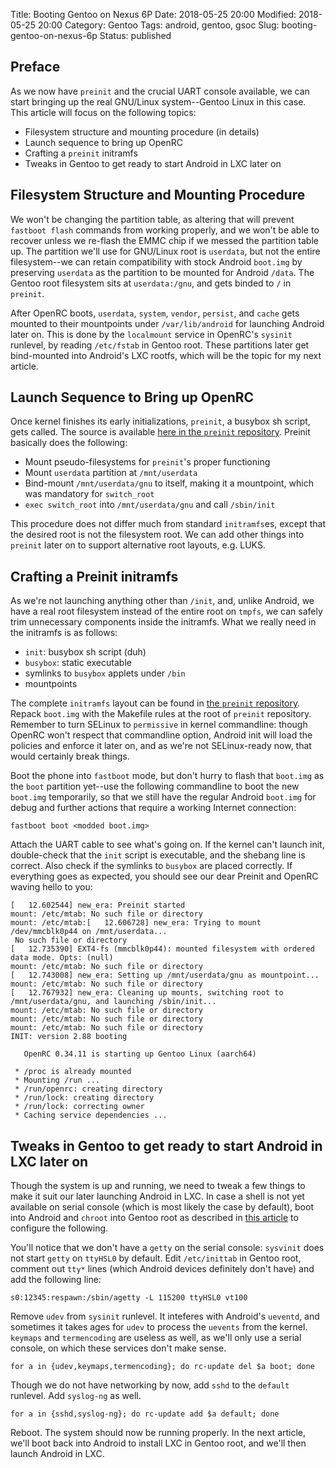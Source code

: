 Title: Booting Gentoo on Nexus 6P
Date: 2018-05-25 20:00
Modified: 2018-05-25 20:00
Category: Gentoo
Tags: android, gentoo, gsoc
Slug: booting-gentoo-on-nexus-6p
Status: published

## Preface

As we now have `preinit` and the crucial UART console available, we can start bringing up the real GNU/Linux system--Gentoo Linux in this case.  This article will focus on the following topics:

  * Filesystem structure and mounting procedure (in details)
  * Launch sequence to bring up OpenRC
  * Crafting a `preinit` initramfs
  * Tweaks in Gentoo to get ready to start Android in LXC later on
  
## Filesystem Structure and Mounting Procedure

We won't be changing the partition table, as altering that will prevent `fastboot flash` commands from working properly, and we won't be able to recover unless we re-flash the EMMC chip if we messed the partition table up.  The partition we'll use for GNU/Linux root is `userdata`, but not the entire filesystem--we can retain compatibility with stock Android `boot.img` by preserving `userdata` as the partition to be mounted for Android `/data`.  The Gentoo root filesystem sits at `userdata:/gnu`, and gets binded to `/` in `preinit`.

After OpenRC boots, `userdata`, `system`, `vendor`, `persist`, and `cache` gets mounted to their mountpoints under `/var/lib/android` for launching Android later on.  This is done by the `localmount` service in OpenRC's `sysinit` runlevel, by reading `/etc/fstab` in Gentoo root.  These partitions later get bind-mounted into Android's LXC rootfs, which will be the topic for my next article.
  
## Launch Sequence to Bring up OpenRC

Once kernel finishes its early initializations, `preinit`, a busybox sh script, gets called.  The source is available [here in the `preinit` repository](https://github.com/KireinaHoro/preinit_angler/blob/141cccc95e0f925e2e1be3cfd02d1e12eabef577/src/init).  Preinit basically does the following:

  * Mount pseudo-filesystems for `preinit`'s proper functioning
  * Mount `userdata` partition at `/mnt/userdata`
  * Bind-mount `/mnt/userdata/gnu` to itself, making it a mountpoint, which was mandatory for `switch_root`
  * `exec switch_root` into `/mnt/userdata/gnu` and call `/sbin/init` 
  
This procedure does not differ much from standard `initramfs`es, except that the desired root is not the filesystem root.  We can add other things into `preinit` later on to support alternative root layouts, e.g. LUKS.

## Crafting a Preinit initramfs

As we're not launching anything other than `/init`, and, unlike Android, we have a real root filesystem instead of the entire root on `tmpfs`, we can safely trim unnecessary components inside the initramfs.  What we really need in the initramfs is as follows:

  * `init`: busybox sh script (duh)
  * `busybox`: static executable
  * symlinks to `busybox` applets under `/bin`
  * mountpoints
  
The complete `initramfs` layout can be found in [the `preinit` repository](https://github.com/KireinaHoro/preinit_angler/tree/141cccc95e0f925e2e1be3cfd02d1e12eabef577/initramfs/root).  Repack `boot.img` with the Makefile rules at the root of `preinit` repository.  Remember to turn SELinux to `permissive` in kernel commandline: though OpenRC won't respect that commandline option, Android init will load the policies and enforce it later on, and as we're not SELinux-ready now, that would certainly break things.

Boot the phone into `fastboot` mode, but don't hurry to flash that `boot.img` as the `boot` partition yet--use the following commandline to boot the new `boot.img` temporarily, so that we still have the regular Android `boot.img` for debug and further actions that require a working Internet connection:

	fastboot boot <modded boot.img>

Attach the UART cable to see what's going on.  If the kernel can't launch init, double-check that the `init` script is executable, and the shebang line is correct.  Also check if the symlinks to `busybox` are placed correctly.  If everything goes as expected, you should see our dear Preinit and OpenRC waving hello to you:

	[   12.602544] new_era: Preinit started
	mount: /etc/mtab: No such file or directory
	mount: /etc/mtab:[   12.606728] new_era: Trying to mount /dev/mmcblk0p44 on /mnt/userdata...
	 No such file or directory
	[   12.735390] EXT4-fs (mmcblk0p44): mounted filesystem with ordered data mode. Opts: (null)
	mount: /etc/mtab: No such file or directory
	[   12.743008] new_era: Setting up /mnt/userdata/gnu as mountpoint...
	mount: /etc/mtab: No such file or directory
	[   12.767932] new_era: Cleaning up mounts, switching root to /mnt/userdata/gnu, and launching /sbin/init...
	mount: /etc/mtab: No such file or directory
	mount: /etc/mtab: No such file or directory
	mount: /etc/mtab: No such file or directory
	INIT: version 2.88 booting

	   OpenRC 0.34.11 is starting up Gentoo Linux (aarch64)

	 * /proc is already mounted
	 * Mounting /run ...
	 * /run/openrc: creating directory
	 * /run/lock: creating directory
	 * /run/lock: correcting owner
	 * Caching service dependencies ...


## Tweaks in Gentoo to get ready to start Android in LXC later on

Though the system is up and running, we need to tweak a few things to make it suit our later launching Android in LXC.  In case a shell is not yet available on serial console (which is most likely the case by default), boot into Android and `chroot` into Gentoo root as described in [this article](https://jsteward.moe/building-gentoo-chroot-in-android.html) to configure the following.

You'll notice that we don't have a `getty` on the serial console: `sysvinit` does not start `getty` on `ttyHSL0` by default.  Edit `/etc/inittab` in Gentoo root, comment out `tty*` lines (which Android devices definitely don't have) and add the following line:

	s0:12345:respawn:/sbin/agetty -L 115200 ttyHSL0 vt100

Remove `udev` from `sysinit` runlevel.  It inteferes with Android's `ueventd`, and sometimes it takes ages for `udev` to process the `uevents` from the kernel.  `keymaps` and `termencoding` are useless as well, as we'll only use a serial console, on which these services don't make sense.

	for a in {udev,keymaps,termencoding}; do rc-update del $a boot; done
	
Though we do not have networking by now, add `sshd` to the `default` runlevel.  Add `syslog-ng` as well.

	for a in {sshd,syslog-ng}; do rc-update add $a default; done
	
Reboot.  The system should now be running properly.  In the next article, we'll boot back into Android to install LXC in Gentoo root, and we'll then launch Android in LXC.

